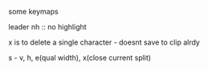 some keymaps

leader nh :: no highlight

x is to delete a single character - doesnt save to clip alrdy

s - v, h, e(qual width), x(close current split)

